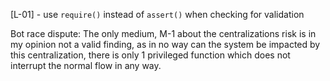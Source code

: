 [L-01] - use `require()` instead of `assert()` when checking for validation

Bot race dispute: The only medium, M-1 about the centralizations risk is in my opinion not a valid finding, as in no way can the system be impacted by this centralization, there is only 1 privileged function which does not interrupt the normal flow in any way.